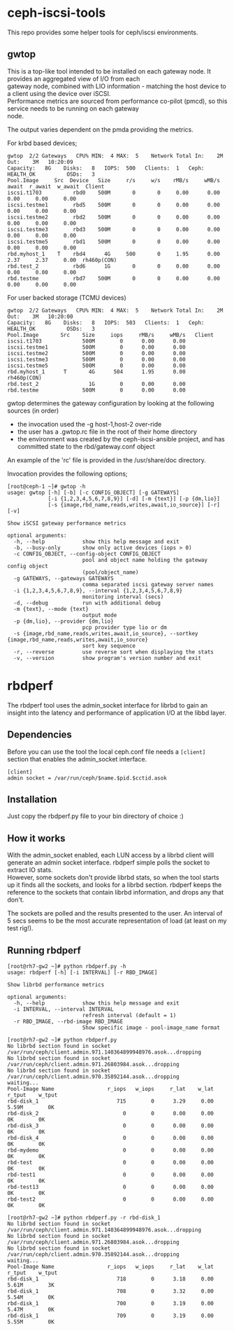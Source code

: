 # ceph-iscsi-tools
This repo provides some helper tools for ceph/iscsi environments.

## gwtop
This is a top-like tool intended to be installed on each gateway node. It provides an aggregated view of I/O from each  
gateway node, combined with LIO information - matching the host device to a client using the device over iSCSI.  
Performance metrics are sourced from performance co-pilot (pmcd), so this service needs to be running on each gateway  
node.    

The output varies dependent on the pmda providing the metrics.  

For krbd based devices;

```
gwtop  2/2 Gateways   CPU% MIN:  4 MAX:  5    Network Total In:    2M  Out:    3M   10:20:09
Capacity:   8G    Disks:   8   IOPS:  500   Clients:  1   Ceph: HEALTH_OK          OSDs:   3
Pool.Image     Src  Device   Size     r/s     w/s    rMB/s     wMB/s    await  r_await  w_await  Client
iscsi.t1703          rbd0    500M       0       0     0.00      0.00     0.00     0.00     0.00              
iscsi.testme1        rbd5    500M       0       0     0.00      0.00     0.00     0.00     0.00                  
iscsi.testme2        rbd2    500M       0       0     0.00      0.00     0.00     0.00     0.00                     
iscsi.testme3        rbd3    500M       0       0     0.00      0.00     0.00     0.00     0.00              
iscsi.testme5        rbd1    500M       0       0     0.00      0.00     0.00     0.00     0.00              
rbd.myhost_1    T    rbd4      4G     500       0     1.95      0.00     2.37     2.37     0.00  rh460p(CON)         
rbd.test_2           rbd6      1G       0       0     0.00      0.00     0.00     0.00     0.00              
rbd.testme           rbd7    500M       0       0     0.00      0.00     0.00     0.00     0.00              
```

For user backed storage (TCMU devices)  

```
gwtop  2/2 Gateways   CPU% MIN:  4 MAX:  5    Network Total In:    2M  Out:    3M   10:20:00
Capacity:   8G    Disks:   8   IOPS:  503   Clients:  1   Ceph: HEALTH_OK          OSDs:   3
Pool.Image       Src    Size     iops     rMB/s     wMB/s   Client
iscsi.t1703             500M        0      0.00      0.00                       
iscsi.testme1           500M        0      0.00      0.00                       
iscsi.testme2           500M        0      0.00      0.00                       
iscsi.testme3           500M        0      0.00      0.00                       
iscsi.testme5           500M        0      0.00      0.00                       
rbd.myhost_1      T       4G      504      1.95      0.00   rh460p(CON)         
rbd.test_2                1G        0      0.00      0.00                       
rbd.testme              500M        0      0.00      0.00                       
```

gwtop determines the gateway configuration by looking at the following sources (in order)  
- the invocation used the -g host-1,host-2 over-ride  
- the user has a .gwtop.rc file in the root of their home directory  
- the environment was created by the ceph-iscsi-ansible project, and has committed state to the rbd/gateway.conf object  

An example of the 'rc' file is provided in the /usr/share/doc directory.

Invocation provides the following options;
  
```  
[root@ceph-1 ~]# gwtop -h
usage: gwtop [-h] [-b] [-c CONFIG_OBJECT] [-g GATEWAYS]
             [-i {1,2,3,4,5,6,7,8,9}] [-d] [-m {text}] [-p {dm,lio}]
             [-s {image,rbd_name,reads,writes,await,io_source}] [-r] [-v]

Show iSCSI gateway performance metrics

optional arguments:
  -h, --help            show this help message and exit
  -b, --busy-only       show only active devices (iops > 0)
  -c CONFIG_OBJECT, --config-object CONFIG_OBJECT
                        pool and object name holding the gateway config object
                        (pool/object_name)
  -g GATEWAYS, --gateways GATEWAYS
                        comma separated iscsi gateway server names
  -i {1,2,3,4,5,6,7,8,9}, --interval {1,2,3,4,5,6,7,8,9}
                        monitoring interval (secs)
  -d, --debug           run with additional debug
  -m {text}, --mode {text}
                        output mode
  -p {dm,lio}, --provider {dm,lio}
                        pcp provider type lio or dm
  -s {image,rbd_name,reads,writes,await,io_source}, --sortkey {image,rbd_name,reads,writes,await,io_source}
                        sort key sequence
  -r, --reverse         use reverse sort when displaying the stats
  -v, --version         show program's version number and exit
```  


# rbdperf  
The rbdperf tool uses the admin_socket interface for librbd to gain an insight into the latency and performance of application I/O at the libbd layer.
  
## Dependencies  
Before you can use the tool the local ceph.conf file needs a ```[client]``` section that enables the admin_socket interface.  
```
[client]
admin socket = /var/run/ceph/$name.$pid.$cctid.asok
```  

## Installation  
Just copy the rbdperf.py file to your bin directory of choice :)

## How it works  
With the admin_socket enabled, each LUN access by a librbd client willl generate an admin socket interface. rbdperf simple polls the socket to extract IO stats.  
However, some sockets don't provide librbd stats, so when the tool starts up it finds all the sockets, and looks for a librbd section. rbdperf keeps the reference
to the sockets that contain librbd information, and drops any that don't.  
  
The sockets are polled and the results presented to the user. An interval of 5 secs seems to be the most accurate representation of load (at least
on my test rig!).

## Running rbdperf  
```
[root@rh7-gw2 ~]# python rbdperf.py -h 
usage: rbdperf [-h] [-i INTERVAL] [-r RBD_IMAGE]

Show librbd performance metrics

optional arguments:
  -h, --help            show this help message and exit
  -i INTERVAL, --interval INTERVAL
                        refresh interval (default = 1)
  -r RBD_IMAGE, --rbd-image RBD_IMAGE
                        Show specific image - pool-image_name format
  
[root@rh7-gw2 ~]# python rbdperf.py 
No librbd section found in socket /var/run/ceph/client.admin.971.140364899948976.asok...dropping
No librbd section found in socket /var/run/ceph/client.admin.971.26803984.asok...dropping
No librbd section found in socket /var/run/ceph/client.admin.970.35892144.asok...dropping
waiting...
Pool-Image Name                 r_iops   w_iops     r_lat    w_lat   r_tput    w_tput
rbd-disk_1                         715        0      3.29     0.00    5.59M        0K
rbd-disk_2                           0        0      0.00     0.00       0K        0K
rbd-disk_3                           0        0      0.00     0.00       0K        0K
rbd-disk_4                           0        0      0.00     0.00       0K        0K
rbd-mydemo                           0        0      0.00     0.00       0K        0K
rbd-test                             0        0      0.00     0.00       0K        0K
rbd-test1                            0        0      0.00     0.00       0K        0K
rbd-test13                           0        0      0.00     0.00       0K        0K
rbd-test2                            0        0      0.00     0.00       0K        0K
  
[root@rh7-gw2 ~]# python rbdperf.py -r rbd-disk_1
No librbd section found in socket /var/run/ceph/client.admin.971.140364899948976.asok...dropping
No librbd section found in socket /var/run/ceph/client.admin.971.26803984.asok...dropping
No librbd section found in socket /var/run/ceph/client.admin.970.35892144.asok...dropping
waiting...
Pool-Image Name                 r_iops   w_iops     r_lat    w_lat   r_tput    w_tput
rbd-disk_1                         718        0      3.18     0.00    5.61M        3K
rbd-disk_1                         708        0      3.32     0.00    5.54M        0K
rbd-disk_1                         700        0      3.19     0.00    5.47M        0K
rbd-disk_1                         709        0      3.19     0.00    5.55M        0K

```


